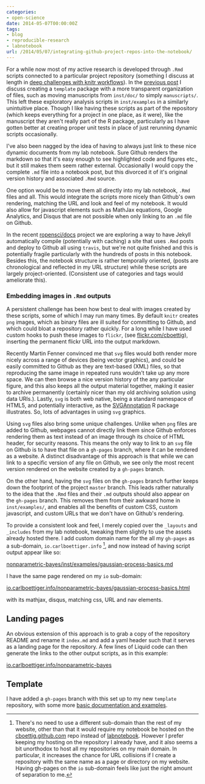 ```yaml
---
categories:
- open-science
date: 2014-05-07T00:00:00Z
tags:
- blog
- reproducible-research
- labnotebook
url: /2014/05/07/integrating-github-project-repos-into-the-notebook/
---
```


For a while now most of my active research is developed through `.Rmd`
scripts connected to a particular project repository (something I discuss
at length in [deep challenges with knitr workflows](http://www.carlboettiger.info/2014/05/05/knitr-workflow-challenges.html)). In the [previous
post](http://www.carlboettiger.info/2014/05/06/steps-to-a-more-portable-workflow.html) I discuss creating a `template` package with a more transparent
organization of files, such as moving manuscripts from `inst/doc/` to
simply `manuscripts/`.  This left these exploratory analysis scripts in
`inst/examples` in a similarly unintuitive place.  Though I like having
these scripts as part of the repository (which keeps everything for
a project in one place, as it were), like the manuscript they aren't
really part of the R package, particularly as I have gotten better at
creating proper unit tests in place of just rerunning dynamic scripts
occasionally.

I've also been nagged by the idea of having to always just link to
these nice dynamic documents from my lab notebook. Sure Github renders
the markdown so that it's easy enough to see highlighted code and
figures etc., but it still makes them seem rather external.  Occasionally
I would copy the complete `.md` file into a notebook post, but this
divorced it of it's original version history and associated `.Rmd`
source.

One option would be to move them all directly into my lab notebook,
`.Rmd` files and all.  This would integrate the scripts more nicely
than Github's own rendering, matching the URL and look and feel
of my notebook. It would also allow for javascript elements such as MathJax
equations, Google Analytics, and Disqus that are not possible when
only linking to an `.md` file on Github.

In the recent [ropensci/docs](https://github.com/ropensci/docs) project
we are exploring a way to have Jekyll automatically compile (potentially
with caching) a site that uses `.Rmd` posts and deploy to Github
all using `travis`, but we're not quite finished and this is
potentially fragile particularly with the hundreds of posts in
this notebook. Besides this, the notebook structure is rather temporally
oriented, (posts are chronological and reflected in my URL structure)
while these scripts are largely project-oriented. (Consistent use of
categories and tags would ameliorate this).


### Embedding images in `.Rmd` outputs

A persistent challenge has been how best to deal with images created by
these scripts, some of which I may run many times. By default `knitr`
creates `png` images, which as binary files are ill suited for committing
to Github, and which could bloat a repository rather quickly.  For
a long while I have used custom hooks to push these images to `flickr`,
(see [flickr.com/cboettig](http://flickr.com/cboettig)), inserting the
permanent flickr URL into the output markdown.

Recently Martin Fenner convinced me that `svg` files would both render
more nicely across a range of devices (being vector graphics), and
could be easily committed to Github as they are text-based (XML) files,
so that reproducing the same image in repeated runs wouldn't take
up any more space.  We can then browse a nice version history of the
any particular figure, and this also keeps all the output material together,
making it easier to archive permanently (certainly nicer than my old
archiving solution using data URIs.). Lastly, `svg` is both web native,
being a standard namespace of HTML5, and potentially interactive, as the
[SVGAnnotation](http://www.omegahat.org/SVGAnnotation/) R package illustrates.  So, lots of advantages in using `svg`
graphics.

Using `svg` files also bring some unique challenges.  Unlike when `png`
files are added to Github, webpages cannot directly link them since
Github enforces rendering them as text instead of an image through its
choice of HTML header, for security reasons. This means the only way
to link to an `svg` file on Github is to have that file on a `gh-pages`
branch, where it can be rendered as a website.  A distinct disadvantage
of this approach is that while we can link to a specific version of
any file on Github, we see only the most recent version rendered
on the website created by a `gh-pages` branch.

On the other hand, having the `svg` files on the `gh-pages` branch further
keeps down the footprint of the project `master` branch.  This leads
rather naturally to the idea that the `.Rmd` files and their `.md`
outputs should also appear on the `gh-pages` branch.  This removes them
from their awkward home in `inst/examples/`, and enables all the
benefits of custom CSS, custom javascript, and custom URLs that we
don't have on Github's rendering.

To provide a consistent look and feel, I merely copied over the `_layouts`
and `_includes` from my lab notebook, tweaking them slightly to
use the assets already hosted there. I add custom domain name for the
all my `gh-pages` as a sub-domain, `io.carlboettiger.info` [^1], and now instead of having script
output appear like so:

[nonparametric-bayes/inst/examples/gaussian-process-basics.md](https://github.com/cboettig/nonparametric-bayes/blob/7dd8fc444cb9d20d839286eac8068b3099ea9b6a/inst/examples/gaussian-process-basics.md)

I have the same page rendered on my `io` sub-domain:

[io.carlboettiger.info/nonparametric-bayes/gaussian-process-basics.html](http://io.carlboettiger.info/nonparametric-bayes/gaussian-process-basics.html)

with its mathjax, disqus, matching css, URL and nav elements.

Landing pages
-------------

An obvious extension of this approach is to grab a copy of the repository
README and rename it `index.md` and add a yaml header such that it serves
as a landing page for the repository.  A few lines of Liquid code
can then generate the links to the other output scripts, as in this example:

[io.carlboettiger.info/nonparametric-bayes](http://io.carlboettiger.info/nonparametric-bayes/)


Template
--------

I have added a `gh-pages` branch with this set up to my new `template` repository,
with some more [basic documentation and examples](http://io.carlboettiger.info/template/README).


[^1]: There's no need to use a different sub-domain than the rest of my
website, other than that it would require my notebook be hosted on
the [cboettig.github.com](https://github.com/cboettig/cboettig.github.com)
repo instead of [labnotebook](https://github.com/cboettig/labnotebook).
However I prefer keeping my hosting on the repository I already have,
and it also seems a bit unorthodox to host all my repositories on my
main domain.  In particular, it increases the chance for URL collisions
if I create a repository with the same name as a page or directory
on my website.  Having gh-pages on the `io` sub-domain feels like just
the right amount of separation to me.






